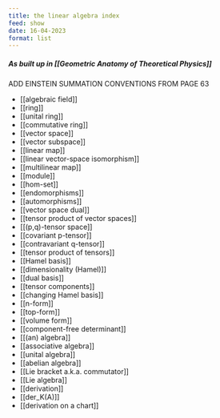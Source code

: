 ```yaml
---
title: the linear algebra index
feed: show
date: 16-04-2023
format: list
---
```



##### As built up in [[Geometric Anatomy of Theoretical Physics]]

ADD EINSTEIN SUMMATION CONVENTIONS FROM PAGE 63

- [[algebraic field]]
- [[ring]]
- [[unital ring]]
- [[commutative ring]]
- [[vector space]]
- [[vector subspace]]
- [[linear map]]
- [[linear vector-space isomorphism]]
- [[multilinear map]]
- [[module]]
- [[hom-set]]
- [[endomorphisms]]
- [[automorphisms]]
- [[vector space dual]]
- [[tensor product of vector spaces]]
- [[(p,q)-tensor space]]
- [[covariant p-tensor]]
- [[contravariant q-tensor]]
- [[tensor product of tensors]]
- [[Hamel basis]]
- [[dimensionality (Hamel)]]
- [[dual basis]]
- [[tensor components]]
- [[changing Hamel basis]]
- [[n-form]]
- [[top-form]]
- [[volume form]]
- [[component-free determinant]]
- [[(an) algebra]]
- [[associative algebra]]
- [[unital algebra]]
- [[abelian algebra]]
- [[Lie bracket a.k.a. commutator]]
- [[Lie algebra]]
- [[derivation]]
- [[der_K(A)]]
- [[derivation on a chart]]